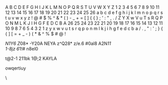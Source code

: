 A B C D E F G H I J  K  L  M  N  O  P  Q  R  S  T  U  V  W  X  Y  Z 
1 2 3 4 5 6 7 8 9 10 11 12 13 14 15 16 17 18 19 20 21 22 23 24 25 26
a b c d e f g h i j  k  l  m  n  o  p  q  r  s  t  u  v  w  x  y  z
! @ # $ % ^ & * ( )  -  _  +  =  [  ]  {  {  }  ;  '  :  "  ,  .  /
Z  Y  X  w  V  u  T  s  R  Q  P  O  N  M  L  K  J I H G F E D C B A
26 25 24 23 22 21 20 19 18 17 16 15 14 13 12 11 10 9 8 7 6 5 4 3 2 1 
z  y  x  w  v  u  t  s  r  q  p  o  n  m  l  k  j  i h g f e d c b a
/  .  ,  "  :  '  ;  }  {  {  ]  [  =  +  _  -  )  ( * & ^ % $ # @ !





  
*N1Y6 Z*08* -Y20A  NEYA 
z^Q28*  z/e.6  #0al8  A2N*11       
1-8jz  6*1!#  n8el0         




t@2-1 211bk 1@;2     KAYLA









owqertiuy


         

\



























